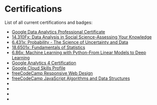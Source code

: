 # Certifications

List of all current certifications and badges:

* [Google Data Analytics Professional Certificate](https://www.coursera.org/account/accomplishments/specialization/certificate/CAY3BK6X9FYE)
* [14.310Fx: Data Analysis in Social Science-Assessing Your Knowledge](https://courses.edx.org/certificates/fae366a5e35349388acc59233fc1e8cb)
* [6.431x: Probability - The Science of Uncertainty and Data](https://courses.edx.org/certificates/b32eb414bc4e4cc5ad64a3cdbcb39709)
* [18.6501x: Fundamentals of Statistics](https://courses.edx.org/certificates/713b53e4b6324a2dac1cd1ded4aaa0d3)
* [6.86x: Machine Learning with Python-From Linear Models to Deep Learning](https://courses.edx.org/certificates/a7ea188abd1142709ad1be566bbab70c)
* [Google Analytics 4 Certification](https://skillshop.credential.net/d7ae759d-dcfe-4c39-8981-d4f8d8dd545d)
* [Google Cloud Skills Profile](https://www.cloudskillsboost.google/public_profiles/952ad228-8a6d-43a1-89db-c3c1a0f33523)
* [freeCodeCamp Responsive Web Design](https://www.freecodecamp.org/certification/ehmtang/responsive-web-design)
* [freeCodeCamp JavaScript Algorithms and Data Structures](https://www.freecodecamp.org/certification/ehmtang/javascript-algorithms-and-data-structures)
* []()
* []()
* []()
* []()
